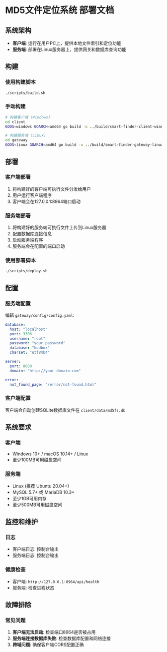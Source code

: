 # MD5文件定位系统 部署文档

## 系统架构

- **客户端**: 运行在用户PC上，提供本地文件索引和定位功能
- **服务端**: 部署在Linux服务器上，提供网关和数据库查询功能

## 构建

### 使用构建脚本
```bash
./scripts/build.sh
```

### 手动构建
```bash
# 构建客户端 (Windows)
cd client
GOOS=windows GOARCH=amd64 go build -o ../build/smart-finder-client-windows.exe .

# 构建服务端 (Linux)
cd gateway
GOOS=linux GOARCH=amd64 go build -o ../build/smart-finder-gateway-linux .
```

## 部署

### 客户端部署
1. 将构建好的客户端可执行文件分发给用户
2. 用户运行客户端程序
3. 客户端会在127.0.0.1:8964端口启动

### 服务端部署
1. 将构建好的服务端可执行文件上传到Linux服务器
2. 配置数据库连接信息
3. 启动服务端程序
4. 服务端会在配置的端口启动

### 使用部署脚本
```bash
./scripts/deploy.sh
```

## 配置

### 服务端配置
编辑 `gateway/config/config.yaml`:
```yaml
database:
  host: "localhost"
  port: 3306
  username: "root"
  password: "your_password"
  database: "kodbox"
  charset: "utf8mb4"

server:
  port: 8080
  domain: "http://your-domain.com"

error:
  not_found_page: "/error/not-found.html"
```

### 客户端配置
客户端会自动创建SQLite数据库文件在 `client/data/md5fs.db`

## 系统要求

### 客户端
- Windows 10+ / macOS 10.14+ / Linux
- 至少100MB可用磁盘空间

### 服务端
- Linux (推荐 Ubuntu 20.04+)
- MySQL 5.7+ 或 MariaDB 10.3+
- 至少1GB可用内存
- 至少500MB可用磁盘空间

## 监控和维护

### 日志
- 客户端日志: 控制台输出
- 服务端日志: 控制台输出

### 健康检查
- 客户端: `http://127.0.0.1:8964/api/health`
- 服务端: 检查进程状态

## 故障排除

### 常见问题
1. **客户端无法启动**: 检查端口8964是否被占用
2. **服务端连接数据库失败**: 检查数据库配置和网络连接
3. **跨域问题**: 确保客户端CORS配置正确
